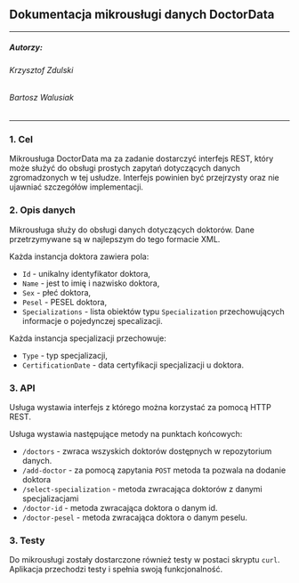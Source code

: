 ## Dokumentacja mikrousługi danych DoctorData

--------------------------------------

##### Autorzy:

###### Krzysztof Zdulski

######  Bartosz Walusiak

-------------------------
### 1. Cel

Mikrousługa DoctorData ma za zadanie dostarczyć interfejs REST, który może służyć do obsługi prostych zapytań dotyczących danych zgromadzonych w tej usłudze. Interfejs powinien być przejrzysty oraz nie ujawniać szczegółów implementacji.

###  2. Opis danych

Mikrousługa służy do obsługi danych dotyczących doktorów. Dane przetrzymywane są w najlepszym do tego formacie XML.

Każda instancja doktora zawiera pola:
* `Id` - unikalny identyfikator doktora,
* `Name` - jest to imię i nazwisko doktora,
* `Sex` - płeć doktora,
* `Pesel` - PESEL doktora,
* `Specializations` - lista obiektów typu `Specialization` przechowujących informacje o pojedynczej specalizacji.

Każda instancja specjalizacji przechowuje:
* `Type` - typ specjalizacji,
* `CertificationDate` - data certyfikacji specjalizacji u doktora.

### 3. API 

Usługa wystawia interfejs z którego można korzystać za pomocą HTTP REST.

Usługa wystawia następujące metody na punktach końcowych:
* `/doctors` - zwraca wszyskich doktorów dostępnych w repozytorium danych.
* `/add-doctor` - za pomocą zapytania `POST` metoda ta pozwala na dodanie doktora
* `/select-specialization` - metoda zwracająca doktorów z danymi specjalizacjami
* `/doctor-id` - metoda zwracająca doktora o danym id.
* `/doctor-pesel` - metoda zwracająca doktora o danym peselu.

### 3. Testy

Do mikrousługi zostały dostarczone również testy w postaci skryptu `curl`. Aplikacja przechodzi testy i spełnia swoją funkcjonalność.
